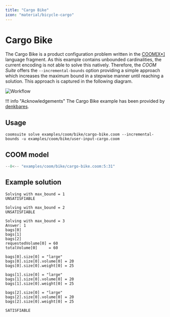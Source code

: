 ```yaml
---
title: "Cargo Bike"
icon: "material/bicycle-cargo"
---
```


# Cargo Bike

The Cargo Bike is a product configuration problem
written in the [COOM\[X*\]][xoomstar] language fragment.
As this example contains unbounded cardinalities,
the current encoding is not able to solve this natively.
Therefore, the *COOM Suite* offers the `--incremental-bounds` option
providing a simple approach which increases the maximum bound in a stepwise
manner until reaching a solution. This approach is captured in the following diagram.

![Workflow](../assets/images/incremental-bounds.png)

!!! info "Acknowledgements"
    The Cargo Bike example has been provided by [denkbares].

[xoomstar]: ../reference/coom/index.md#unbounded-cardinalities
[denkbares]: https://denkbares.com

## Usage

```console
coomsuite solve examples/coom/bike/cargo-bike.coom --incremental-bounds -u examples/coom/bike/user-input-cargo.coom
```
## COOM model

<!-- ??? quote "COOM Model" -->
<!-- title="Cargo Bike" linenums="1" -->
```cpp
--8<-- "examples/coom/bike/cargo-bike.coom:5:31"
```

## Example solution

```shell
Solving with max_bound = 1
UNSATISFIABLE

Solving with max_bound = 2
UNSATISFIABLE

Solving with max_bound = 3
Answer: 1
bags[0]
bags[1]
bags[2]
requestedVolume[0] = 60
totalVolume[0]     = 60

bags[0].size[0] = "large"
bags[0].size[0].volume[0] = 20
bags[0].size[0].weight[0] = 25

bags[1].size[0] = "large"
bags[1].size[0].volume[0] = 20
bags[1].size[0].weight[0] = 25

bags[2].size[0] = "large"
bags[2].size[0].volume[0] = 20
bags[2].size[0].weight[0] = 25

SATISFIABLE

```
